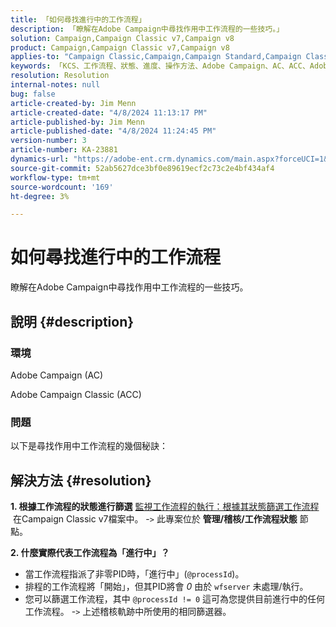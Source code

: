 ```yaml
---
title: 「如何尋找進行中的工作流程」
description: 「瞭解在Adobe Campaign中尋找作用中工作流程的一些技巧。」
solution: Campaign,Campaign Classic v7,Campaign v8
product: Campaign,Campaign Classic v7,Campaign v8
applies-to: "Campaign Classic,Campaign,Campaign Standard,Campaign Classic v7,Campaign v8"
keywords: 「KCS、工作流程、狀態、進度、操作方法、Adobe Campaign、AC、ACC、Adobe Campaign Classic」
resolution: Resolution
internal-notes: null
bug: false
article-created-by: Jim Menn
article-created-date: "4/8/2024 11:13:17 PM"
article-published-by: Jim Menn
article-published-date: "4/8/2024 11:24:45 PM"
version-number: 3
article-number: KA-23881
dynamics-url: "https://adobe-ent.crm.dynamics.com/main.aspx?forceUCI=1&pagetype=entityrecord&etn=knowledgearticle&id=224e7394-fdf5-ee11-a1fe-6045bd006268"
source-git-commit: 52ab5627dce3bf0e89619ecf2c73c2e4bf434af4
workflow-type: tm+mt
source-wordcount: '169'
ht-degree: 3%

---
```


# 如何尋找進行中的工作流程


瞭解在Adobe Campaign中尋找作用中工作流程的一些技巧。

## 說明 {#description}


### 環境

Adobe Campaign (AC)

Adobe Campaign Classic (ACC)

### 問題

以下是尋找作用中工作流程的幾個秘訣：


## 解決方法 {#resolution}


<b>1. 根據工作流程的狀態進行篩選</b>
[監視工作流程的執行：根據其狀態篩選工作流程](https://experienceleague.adobe.com/docs/campaign-classic/using/automating-with-workflows/monitoring-workflows/monitoring-workflow-execution.html?lang=en#filtering-workflows-status)  在Campaign Classic v7檔案中。
-`>`  此專案位於 <b>管理/稽核/工作流程狀態</b> 節點。

<b>2. 什麼實際代表工作流程為「進行中」？</b>
- 當工作流程指派了非零PID時，「進行中」(`@processId`)。
- 排程的工作流程將「開始」，但其PID將會 *0* 由於 `wfserver` 未處理/執行。
- 您可以篩選工作流程，其中 `@processId != 0` 這可為您提供目前進行中的任何工作流程。
-`>`  上述稽核軌跡中所使用的相同篩選器。
